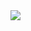 <img src="https://interpretation.connectedacademy.io/course/content/media/large/example-4.jpg" data-4c="02d337c8-e80b-e5c1-e3d8-5449e48e73cd">
<script type="text/json" data-4c-meta="02d337c8-e80b-e5c1-e3d8-5449e48e73cd">
{"context":[{"credit":"Darcy Padilla: Family Love","youtube_id":"https://www.youtube.com/watch?v=ytykjSIozi8"},{"credit":"Darcy Padilla","src":"https://www.worldpressphoto.org/sites/default/files/styles/gallery_main_image/public/archive/2015/stories/LTP/4/pjprac2rp1xeekovmx94.jpg?itok=C7NRzcxd"},{"credit":"Darcy Padilla","src":"https://www.worldpressphoto.org/sites/default/files/styles/gallery_main_image/public/archive/2015/stories/LTP/4/abveqfy6xq9rkyi5ntmt.jpg?itok=Pu_kWbq5"},{"credit":"Darcy Padilla","src":"https://www.worldpressphoto.org/sites/default/files/styles/gallery_main_image/public/archive/2015/stories/LTP/4/irzhuztzkoofwr4rwlad.jpg?itok=QNJUoum0"},{"credit":"Darcy Padilla","src":"https://www.worldpressphoto.org/sites/default/files/styles/gallery_main_image/public/archive/2015/stories/LTP/4/ehhxnruxjhhrtpaqwcsu.jpg?itok=Pwrp1j89"},{"credit":"Darcy Padilla","src":"https://www.worldpressphoto.org/sites/default/files/styles/gallery_main_image/public/archive/2015/stories/LTP/4/w9fy3p9v9mewfmnmcbyp.jpg?itok=OU2uXOU5"},{"credit":"Darcy Padilla","src":"https://www.worldpressphoto.org/sites/default/files/styles/gallery_main_image/public/archive/2015/stories/LTP/4/myi8zodlj9jx87kx2avi.jpg?itok=w2XRxBJo"},{"credit":"Darcy Padilla","src":"https://www.worldpressphoto.org/sites/default/files/styles/gallery_main_image/public/archive/2015/stories/LTP/4/dp7pt5wluchld2t7h8pb.jpg?itok=sV_P4o9t"},{"credit":"Darcy Padilla","src":"https://www.worldpressphoto.org/sites/default/files/styles/gallery_main_image/public/archive/2015/stories/LTP/4/dav7sb4esnefvswyyv9e.jpg?itok=I8bOJT_q"}],"links":[{"title":"Darcy Padilla's Julie Project: when photography becomes humanitarian","url":"https://www.theguardian.com/artanddesign/2011/jan/25/photography-humanitarian-darcy-padilla-julie-baird"},{"title":"The Julie Project: A Visual Story Over 18 Years","url":"http://www.huffingtonpost.com/francesco-zizola/the-julie-project-a-visua_b_1909604.html"},{"title":"Darcy Padilla — Family Love","url":"https://www.youtube.com/watch?v=QQZrV9FtEmA"},{"title":"Darcy Padilla on her project (World Press Photo 2015)","url":"https://www.youtube.com/watch?v=yznO5tsnreE"}],"backStory":{"text":"The photographer, Darcy Padilla, first met Julie Baird on 28 January 1993. Julie was then 18, and was standing barefoot in the lobby of the Ambassador Hotel in San Francisco, with an eight-day-old child in her arms. She was HIV positive, and had a history of drug abuse. For the next 21 years, Padilla documented Julie’s life, and that of her family, until Julie’s death in 2010. After Julie died, Padilla continued to follow the family’s story. Julie Baird ran away from home at the age of 14, and was a drug addict by the time she was 15, living in alleys and crack dens. Her earliest memory of her own childhood was of getting drunk with her mother at the age of six, then being sexually abused by her stepfather. When Padilla met her, Julie was living with Jack, the father of her first child, Rachel. It was through Jack that Julie became infected with HIV. Julie left Jack in 1994, because he beat her. For a while, Julie lived alone with Rachel, mostly in hotel rooms, moving twelve times in one year. In 1996, she had another child, Tommy, but the father wanted nothing to do with Julie or the baby. After five months with Rachel and Tommy at a Salvation Army live-in program, Julie moved in with a man she had met there, Paul. He was later sentenced to jail for physically abusing Tommy. After losing custody of Rachel and Tommy, Julie entered a rehab program, hoping to be reunited with them. While in rehab, Julie, now 24, met Jason Dunn, two years younger than she and also HIV positive. Jason, too, had gone through a troubled childhood, and had run away from his adoptive family at the age of 15, surviving for a while as a male prostitute. Over the next three years, Julie and Jason had three children together: Jordan, Ryan and Jason Jr. All three, like Rachel and Tommy, were eventually taken into care by the state.  Julie and Jason served a nine-month jail sentence for abducting Jordan from hospital soon after the birth, so that he wouldn’t be taken up for adoption. In 2005, Padilla came across an internet posting by someone looking for Julie. It turned out to be from her biological father, who for three decades had been trying to track her down. Julie and Jason moved to Alaska to be with him, and they had a year together before he died of a heart attack. Later, Padilla also located Jason Jr (now known as Zach) living happily with his adoptive parents, and arranged a meeting with Julie. In 2008, Julie gave birth to a daughter, Elyssa, but by 2010 life was difficult again. Jason, Julie and Elyssa were living in Alaska, in a house without electricity or running water, more than 12 kilometers from the nearest town, and Julie was very ill. She died, of AIDS-related illnesses, on 27 September 2010, at the age of 36. After coming across Julie’s story, Jason’s adoptive parents offered to help. Jason moved with Elyssa to live near them, in a furnished apartment they provided in Portland, Oregon, but he could not cope with life as a single parent. Elyssa would often rage at him, blaming him for her mother’s death. Later, Elyssa was taken into care, first by Jason’s adoptive sister, and then by a foster family. Jason was jailed for 17 years in 2013, for sexual abuse of a minor, a charge he denies. Elyssa continues to live with her new family, and is working on coming to terms with her relationship with Julie and with Jason. In 2014, Padilla received an email from a happily married Rachel, who had come across The Julie Project, and said that knowing her mother’s story had helped her to heal. “The story of Julie Baird and her family is a complex one: a story of poverty, AIDS, drugs, multiple homes, relationships, births, deaths and reunion. By focusing on one woman’s struggle, I hoped to provide an in-depth look at social issues surrounding disadvantage and HIV, but I also wanted to create a record for Julie’s children of their mother’s story.”—Darcy Padilla","author":"Darcy Padilla","publication":"Agence VU","publicationUrl":"","date":"September 14, 2010"},"creativeCommons":{"credit":"Darcy Padilla","year":"2010","copyright":"All rights reserved","codeOfEthics":"Photojournalist","description":"Jason, exhausted from caring for Julie, holds Elyssa."}}
</script>
